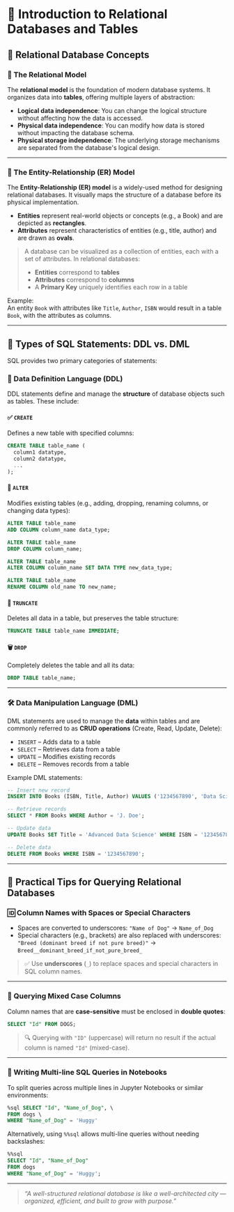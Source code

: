 # 🧮 Introduction to Relational Databases and Tables

## 🧠 Relational Database Concepts

### 🔷 The Relational Model

The **relational model** is the foundation of modern database systems. It organizes data into **tables**, offering multiple layers of abstraction:

- **Logical data independence**: You can change the logical structure without affecting how the data is accessed.
- **Physical data independence**: You can modify how data is stored without impacting the database schema.
- **Physical storage independence**: The underlying storage mechanisms are separated from the database's logical design.

---

### 🧩 The Entity-Relationship (ER) Model

The **Entity-Relationship (ER) model** is a widely-used method for designing relational databases. It visually maps the structure of a database before its physical implementation.

- **Entities** represent real-world objects or concepts (e.g., a Book) and are depicted as **rectangles**.
- **Attributes** represent characteristics of entities (e.g., title, author) and are drawn as **ovals**.

> A database can be visualized as a collection of entities, each with a set of attributes. In relational databases:
> 
> - **Entities** correspond to **tables**
> - **Attributes** correspond to **columns**
> - A **Primary Key** uniquely identifies each row in a table

Example:  
An entity `Book` with attributes like `Title`, `Author`, `ISBN` would result in a table `Book`, with the attributes as columns.

---

## 📘 Types of SQL Statements: DDL vs. DML

SQL provides two primary categories of statements:

### 📐 Data Definition Language (DDL)

DDL statements define and manage the **structure** of database objects such as tables. These include:

#### ✅ `CREATE`
Defines a new table with specified columns:
```sql
CREATE TABLE table_name (
  column1 datatype,
  column2 datatype,
  ...
);
````

#### 🔧 `ALTER`

Modifies existing tables (e.g., adding, dropping, renaming columns, or changing data types):

```sql
ALTER TABLE table_name
ADD COLUMN column_name data_type;

ALTER TABLE table_name
DROP COLUMN column_name;

ALTER TABLE table_name
ALTER COLUMN column_name SET DATA TYPE new_data_type;

ALTER TABLE table_name
RENAME COLUMN old_name TO new_name;
```

#### 🧹 `TRUNCATE`

Deletes all data in a table, but preserves the table structure:

```sql
TRUNCATE TABLE table_name IMMEDIATE;
```

#### 🗑️ `DROP`

Completely deletes the table and all its data:

```sql
DROP TABLE table_name;
```

---

### 🛠️ Data Manipulation Language (DML)

DML statements are used to manage the **data** within tables and are commonly referred to as **CRUD operations** (Create, Read, Update, Delete):

* `INSERT` – Adds data to a table
* `SELECT` – Retrieves data from a table
* `UPDATE` – Modifies existing records
* `DELETE` – Removes records from a table

Example DML statements:

```sql
-- Insert new record
INSERT INTO Books (ISBN, Title, Author) VALUES ('1234567890', 'Data Science Handbook', 'J. Doe');

-- Retrieve records
SELECT * FROM Books WHERE Author = 'J. Doe';

-- Update data
UPDATE Books SET Title = 'Advanced Data Science' WHERE ISBN = '1234567890';

-- Delete data
DELETE FROM Books WHERE ISBN = '1234567890';
```

---

## 🧠 Practical Tips for Querying Relational Databases

### 🆔 Column Names with Spaces or Special Characters

* Spaces are converted to underscores:
  `"Name of Dog"` → `Name_of_Dog`
* Special characters (e.g., brackets) are also replaced with underscores:
  `"Breed (dominant breed if not pure breed)"` → `Breed__dominant_breed_if_not_pure_breed_`

> ✅ Use **underscores** (`_`) to replace spaces and special characters in SQL column names.

---

### 🔡 Querying Mixed Case Columns

Column names that are **case-sensitive** must be enclosed in **double quotes**:

```sql
SELECT "Id" FROM DOGS;
```

> 🔍 Querying with `"ID"` (uppercase) will return no result if the actual column is named `"Id"` (mixed-case).

---

### 🔄 Writing Multi-line SQL Queries in Notebooks

To split queries across multiple lines in Jupyter Notebooks or similar environments:

```sql
%sql SELECT "Id", "Name_of_Dog", \
FROM dogs \
WHERE "Name_of_Dog" = 'Huggy'
```

Alternatively, using `%%sql` allows multi-line queries without needing backslashes:

```sql
%%sql
SELECT "Id", "Name_of_Dog"
FROM dogs
WHERE "Name_of_Dog" = 'Huggy';
```

---

> *“A well-structured relational database is like a well-architected city — organized, efficient, and built to grow with purpose.”*
